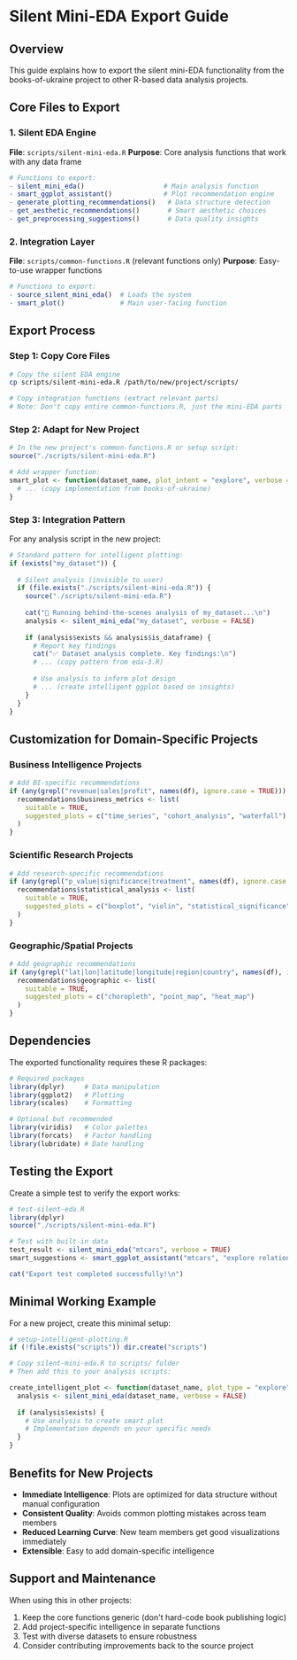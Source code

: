 # Silent Mini-EDA Export Guide

## Overview
This guide explains how to export the silent mini-EDA functionality from the books-of-ukraine project to other R-based data analysis projects.

## Core Files to Export

### 1. Silent EDA Engine
**File**: `scripts/silent-mini-eda.R`
**Purpose**: Core analysis functions that work with any data frame

```r
# Functions to export:
- silent_mini_eda()                    # Main analysis function
- smart_ggplot_assistant()             # Plot recommendation engine
- generate_plotting_recommendations()   # Data structure detection
- get_aesthetic_recommendations()       # Smart aesthetic choices
- get_preprocessing_suggestions()       # Data quality insights
```

### 2. Integration Layer
**File**: `scripts/common-functions.R` (relevant functions only)
**Purpose**: Easy-to-use wrapper functions

```r
# Functions to export:
- source_silent_mini_eda()  # Loads the system
- smart_plot()              # Main user-facing function
```

## Export Process

### Step 1: Copy Core Files
```bash
# Copy the silent EDA engine
cp scripts/silent-mini-eda.R /path/to/new/project/scripts/

# Copy integration functions (extract relevant parts)
# Note: Don't copy entire common-functions.R, just the mini-EDA parts
```

### Step 2: Adapt for New Project
```r
# In the new project's common-functions.R or setup script:
source("./scripts/silent-mini-eda.R")

# Add wrapper function:
smart_plot <- function(dataset_name, plot_intent = "explore", verbose = FALSE) {
  # ... (copy implementation from books-of-ukraine)
}
```

### Step 3: Integration Pattern
For any analysis script in the new project:

```r
# Standard pattern for intelligent plotting:
if (exists("my_dataset")) {
  
  # Silent analysis (invisible to user)
  if (file.exists("./scripts/silent-mini-eda.R")) {
    source("./scripts/silent-mini-eda.R")
    
    cat("🤖 Running behind-the-scenes analysis of my_dataset...\n")
    analysis <- silent_mini_eda("my_dataset", verbose = FALSE)
    
    if (analysis$exists && analysis$is_dataframe) {
      # Report key findings
      cat("✅ Dataset analysis complete. Key findings:\n")
      # ... (copy pattern from eda-3.R)
      
      # Use analysis to inform plot design
      # ... (create intelligent ggplot based on insights)
    }
  }
}
```

## Customization for Domain-Specific Projects

### Business Intelligence Projects
```r
# Add BI-specific recommendations
if (any(grepl("revenue|sales|profit", names(df), ignore.case = TRUE))) {
  recommendations$business_metrics <- list(
    suitable = TRUE,
    suggested_plots = c("time_series", "cohort_analysis", "waterfall")
  )
}
```

### Scientific Research Projects
```r
# Add research-specific recommendations
if (any(grepl("p_value|significance|treatment", names(df), ignore.case = TRUE))) {
  recommendations$statistical_analysis <- list(
    suitable = TRUE,
    suggested_plots = c("boxplot", "violin", "statistical_significance")
  )
}
```

### Geographic/Spatial Projects
```r
# Add geographic recommendations
if (any(grepl("lat|lon|latitude|longitude|region|country", names(df), ignore.case = TRUE))) {
  recommendations$geographic <- list(
    suitable = TRUE,
    suggested_plots = c("choropleth", "point_map", "heat_map")
  )
}
```

## Dependencies
The exported functionality requires these R packages:
```r
# Required packages
library(dplyr)     # Data manipulation
library(ggplot2)   # Plotting
library(scales)    # Formatting

# Optional but recommended
library(viridis)   # Color palettes
library(forcats)   # Factor handling
library(lubridate) # Date handling
```

## Testing the Export
Create a simple test to verify the export works:

```r
# test-silent-eda.R
library(dplyr)
source("./scripts/silent-mini-eda.R")

# Test with built-in data
test_result <- silent_mini_eda("mtcars", verbose = TRUE)
smart_suggestions <- smart_ggplot_assistant("mtcars", "explore relationships")

cat("Export test completed successfully!\n")
```

## Minimal Working Example
For a new project, create this minimal setup:

```r
# setup-intelligent-plotting.R
if (!file.exists("scripts")) dir.create("scripts")

# Copy silent-mini-eda.R to scripts/ folder
# Then add this to your analysis scripts:

create_intelligent_plot <- function(dataset_name, plot_type = "explore") {
  analysis <- silent_mini_eda(dataset_name, verbose = FALSE)
  
  if (analysis$exists) {
    # Use analysis to create smart plot
    # Implementation depends on your specific needs
  }
}
```

## Benefits for New Projects
- **Immediate Intelligence**: Plots are optimized for data structure without manual configuration
- **Consistent Quality**: Avoids common plotting mistakes across team members
- **Reduced Learning Curve**: New team members get good visualizations immediately
- **Extensible**: Easy to add domain-specific intelligence

## Support and Maintenance
When using this in other projects:
1. Keep the core functions generic (don't hard-code book publishing logic)
2. Add project-specific intelligence in separate functions
3. Test with diverse datasets to ensure robustness
4. Consider contributing improvements back to the source project
